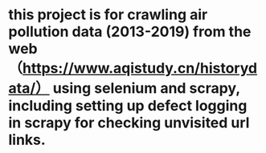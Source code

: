 # this project is for crawling air pollution data (2013-2019) from the web（https://www.aqistudy.cn/historydata/） using selenium and scrapy, including setting up defect logging in scrapy for checking unvisited url links.
